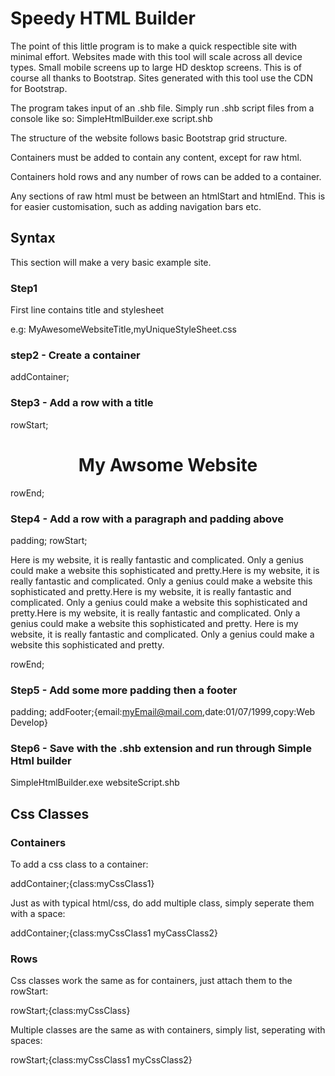 # Speedy HTML Builder


The point of this little program is to make a quick respectible site with minimal effort.  Websites made with this tool
will scale across all device types.  Small mobile screens up to large HD desktop screens.  This is of course all thanks
to Bootstrap.  Sites generated with this tool use the CDN for Bootstrap.

The program takes input of an .shb file.
Simply run .shb script files from a console like so: SimpleHtmlBuilder.exe script.shb

The structure of the website follows basic Bootstrap grid structure.

Containers must be added to contain any content, except for raw html.

Containers hold rows and any number of rows can be added to a container.

Any sections of raw html must be between an htmlStart and htmlEnd.
This is for easier customisation, such as adding navigation bars etc.


## Syntax

This section will make a very basic example site.



### Step1


First line contains title and stylesheet

e.g: MyAwesomeWebsiteTitle,myUniqueStyleSheet.css



### step2 - Create a container


addContainer;


### Step3 - Add a row with a title

rowStart;

<center><h1 id="blink">My Awsome Website</h1></center>

rowEnd;


### Step4 - Add a row with a paragraph and padding above


padding;
rowStart;

<p> Here is my website, it is really fantastic and complicated.  Only a genius could make a website this
sophisticated and pretty.Here is my website, it is really fantastic and complicated.  Only a genius could make a website this
sophisticated and pretty.Here is my website, it is really fantastic and complicated.  Only a genius could make a website this
sophisticated and pretty.Here is my website, it is really fantastic and complicated.  Only a genius could make a website this
sophisticated and pretty.
Here is my website, it is really fantastic and complicated.  Only a genius could make a website this
sophisticated and pretty.
</p>
rowEnd;


### Step5 - Add some more padding then a footer


padding;
addFooter;{email:myEmail@mail.com,date:01/07/1999,copy:Web Develop}



### Step6 - Save with the .shb extension and run through Simple Html builder



SimpleHtmlBuilder.exe websiteScript.shb


## Css Classes


### Containers

To add a css class to a container:

addContainer;{class:myCssClass1}

Just as with typical html/css, do add multiple class, simply seperate them with a space:

addContainer;{class:myCssClass1 myCassClass2}


### Rows

Css classes work the same as for containers, just attach them to the rowStart:

rowStart;{class:myCssClass}

Multiple classes are the same as with containers, simply list, seperating with spaces:

rowStart;{class:myCssClass1 myCssClass2}

